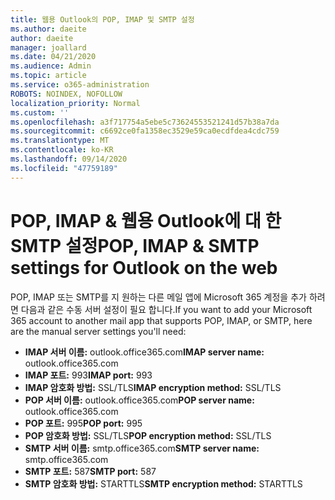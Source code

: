 ```yaml
---
title: 웹용 Outlook의 POP, IMAP 및 SMTP 설정
ms.author: daeite
author: daeite
manager: joallard
ms.date: 04/21/2020
ms.audience: Admin
ms.topic: article
ms.service: o365-administration
ROBOTS: NOINDEX, NOFOLLOW
localization_priority: Normal
ms.custom: ''
ms.openlocfilehash: a3f717754a5ebe5c73624553521241d57b38a7da
ms.sourcegitcommit: c6692ce0fa1358ec3529e59ca0ecdfdea4cdc759
ms.translationtype: MT
ms.contentlocale: ko-KR
ms.lasthandoff: 09/14/2020
ms.locfileid: "47759189"
---
```

# <a name="pop-imap--smtp-settings-for-outlook-on-the-web"></a><span data-ttu-id="08a95-102">POP, IMAP & 웹용 Outlook에 대 한 SMTP 설정</span><span class="sxs-lookup"><span data-stu-id="08a95-102">POP, IMAP & SMTP settings for Outlook on the web</span></span>

<span data-ttu-id="08a95-103">POP, IMAP 또는 SMTP를 지 원하는 다른 메일 앱에 Microsoft 365 계정을 추가 하려면 다음과 같은 수동 서버 설정이 필요 합니다.</span><span class="sxs-lookup"><span data-stu-id="08a95-103">If you want to add your Microsoft 365 account to another mail app that supports POP, IMAP, or SMTP, here are the manual server settings you'll need:</span></span>
  
- <span data-ttu-id="08a95-104">**IMAP 서버 이름:** outlook.office365.com</span><span class="sxs-lookup"><span data-stu-id="08a95-104">**IMAP server name:** outlook.office365.com</span></span>
- <span data-ttu-id="08a95-105">**IMAP 포트:** 993</span><span class="sxs-lookup"><span data-stu-id="08a95-105">**IMAP port:** 993</span></span>
- <span data-ttu-id="08a95-106">**IMAP 암호화 방법:** SSL/TLS</span><span class="sxs-lookup"><span data-stu-id="08a95-106">**IMAP encryption method:** SSL/TLS</span></span>
- <span data-ttu-id="08a95-107">**POP 서버 이름:** outlook.office365.com</span><span class="sxs-lookup"><span data-stu-id="08a95-107">**POP server name:** outlook.office365.com</span></span>  
- <span data-ttu-id="08a95-108">**POP 포트:** 995</span><span class="sxs-lookup"><span data-stu-id="08a95-108">**POP port:** 995</span></span>  
- <span data-ttu-id="08a95-109">**POP 암호화 방법:** SSL/TLS</span><span class="sxs-lookup"><span data-stu-id="08a95-109">**POP encryption method:** SSL/TLS</span></span>  
- <span data-ttu-id="08a95-110">**SMTP 서버 이름:** smtp.office365.com</span><span class="sxs-lookup"><span data-stu-id="08a95-110">**SMTP server name:** smtp.office365.com</span></span>
- <span data-ttu-id="08a95-111">**SMTP 포트:** 587</span><span class="sxs-lookup"><span data-stu-id="08a95-111">**SMTP port:** 587</span></span>
- <span data-ttu-id="08a95-112">**SMTP 암호화 방법:** STARTTLS</span><span class="sxs-lookup"><span data-stu-id="08a95-112">**SMTP encryption method:** STARTTLS</span></span>